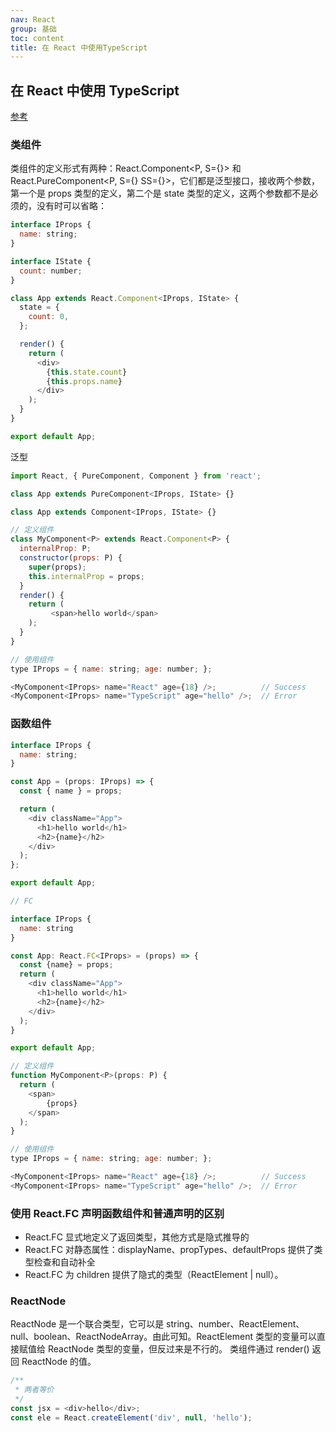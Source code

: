 ```yaml
---
nav: React
group: 基础
toc: content
title: 在 React 中使用TypeScript
---
```


## 在 React 中使用 TypeScript

<a href="https://juejin.cn/post/7021674818621669389" target="_blank">参考</a>

### 类组件

类组件的定义形式有两种：React.Component<P, S={}> 和 React.PureComponent<P, S={} SS={}>，它们都是泛型接口，接收两个参数，第一个是 props 类型的定义，第二个是 state 类型的定义，这两个参数都不是必须的，没有时可以省略：

```js
interface IProps {
  name: string;
}

interface IState {
  count: number;
}

class App extends React.Component<IProps, IState> {
  state = {
    count: 0,
  };

  render() {
    return (
      <div>
        {this.state.count}
        {this.props.name}
      </div>
    );
  }
}

export default App;
```

泛型

```js
import React, { PureComponent, Component } from 'react';

class App extends PureComponent<IProps, IState> {}

class App extends Component<IProps, IState> {}

// 定义组件
class MyComponent<P> extends React.Component<P> {
  internalProp: P;
  constructor(props: P) {
    super(props);
    this.internalProp = props;
  }
  render() {
    return (
    	 <span>hello world</span>
    );
  }
}

// 使用组件
type IProps = { name: string; age: number; };

<MyComponent<IProps> name="React" age={18} />;          // Success
<MyComponent<IProps> name="TypeScript" age="hello" />;  // Error

```

### 函数组件

```js
interface IProps {
  name: string;
}

const App = (props: IProps) => {
  const { name } = props;

  return (
    <div className="App">
      <h1>hello world</h1>
      <h2>{name}</h2>
    </div>
  );
};

export default App;

// FC

interface IProps {
  name: string
}

const App: React.FC<IProps> = (props) => {
  const {name} = props;
  return (
    <div className="App">
      <h1>hello world</h1>
      <h2>{name}</h2>
    </div>
  );
}

export default App;

// 定义组件
function MyComponent<P>(props: P) {
  return (
  	<span>
    	{props}
    </span>
  );
}

// 使用组件
type IProps = { name: string; age: number; };

<MyComponent<IProps> name="React" age={18} />;          // Success
<MyComponent<IProps> name="TypeScript" age="hello" />;  // Error


```

### 使用 React.FC 声明函数组件和普通声明的区别

- React.FC 显式地定义了返回类型，其他方式是隐式推导的
- React.FC 对静态属性：displayName、propTypes、defaultProps 提供了类型检查和自动补全
- React.FC 为 children 提供了隐式的类型（ReactElement | null）。

### ReactNode

ReactNode 是一个联合类型，它可以是 string、number、ReactElement、null、boolean、ReactNodeArray。由此可知。ReactElement 类型的变量可以直接赋值给 ReactNode 类型的变量，但反过来是不行的。
类组件通过 render() 返回 ReactNode 的值。

```js
/**
 * 两者等价
 */
const jsx = <div>hello</div>;
const ele = React.createElement('div', null, 'hello');
```
